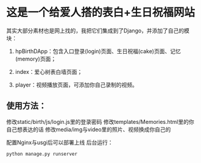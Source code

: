 # 这是一个给爱人搭的表白+生日祝福网站


其实大部分素材也是网上找的，我把它们集成到了Django，并添加了自己的模块：


1. hpBirthDApp：包含入口登录(login)页面、生日祝福(cake)页面、记忆(memory)页面；

2. index：爱心树表白墙页面；

3. player：视频播放页面，可添加你自己录制的视频。


## 使用方法：
修改static/birth/js/login.js里的登录密码
修改templates/Memories.html里的你自己想表达的话
修改media/img与video里的照片、视频换成你自己的


配置Nginx与usgi后可以部署上线
后台运行：
```python
python manage.py runserver 
```
